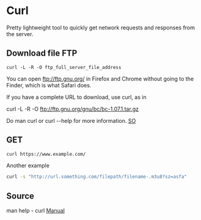 # Curl

Pretty lightweight tool to quickly get network requests and responses from the server.

## Download file FTP

`curl -L -R -O ftp_full_server_file_address`

You can open ftp://ftp.gnu.org/ in Firefox and Chrome without going to the Finder, which is what Safari does.

If you have a complete URL to download, use curl, as in

curl -L -R -O ftp://ftp.gnu.org/gnu/bc/bc-1.07.1.tar.gz

Do man curl or curl --help for more information.
[SO ](https://apple.stackexchange.com/questions/320781/missing-ftp-command-line-tool-on-macos)


## GET

```bash
curl https://www.example.com/
```

Another example

```sh
curl -s "http://url.something.com/filepath/filename-.m3u8?sz=asfa"
```
## Source

man help - curl
[Manual](https://curl.se/docs/manual.html)